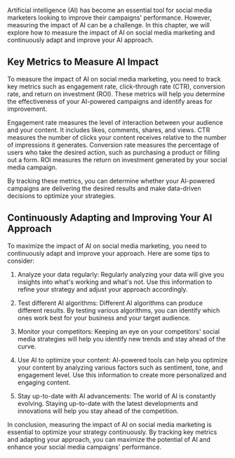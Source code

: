 

Artificial intelligence (AI) has become an essential tool for social media marketers looking to improve their campaigns' performance. However, measuring the impact of AI can be a challenge. In this chapter, we will explore how to measure the impact of AI on social media marketing and continuously adapt and improve your AI approach.

Key Metrics to Measure AI Impact
--------------------------------

To measure the impact of AI on social media marketing, you need to track key metrics such as engagement rate, click-through rate (CTR), conversion rate, and return on investment (ROI). These metrics will help you determine the effectiveness of your AI-powered campaigns and identify areas for improvement.

Engagement rate measures the level of interaction between your audience and your content. It includes likes, comments, shares, and views. CTR measures the number of clicks your content receives relative to the number of impressions it generates. Conversion rate measures the percentage of users who take the desired action, such as purchasing a product or filling out a form. ROI measures the return on investment generated by your social media campaign.

By tracking these metrics, you can determine whether your AI-powered campaigns are delivering the desired results and make data-driven decisions to optimize your strategies.

Continuously Adapting and Improving Your AI Approach
----------------------------------------------------

To maximize the impact of AI on social media marketing, you need to continuously adapt and improve your approach. Here are some tips to consider:

1. Analyze your data regularly: Regularly analyzing your data will give you insights into what's working and what's not. Use this information to refine your strategy and adjust your approach accordingly.

2. Test different AI algorithms: Different AI algorithms can produce different results. By testing various algorithms, you can identify which ones work best for your business and your target audience.

3. Monitor your competitors: Keeping an eye on your competitors' social media strategies will help you identify new trends and stay ahead of the curve.

4. Use AI to optimize your content: AI-powered tools can help you optimize your content by analyzing various factors such as sentiment, tone, and engagement level. Use this information to create more personalized and engaging content.

5. Stay up-to-date with AI advancements: The world of AI is constantly evolving. Staying up-to-date with the latest developments and innovations will help you stay ahead of the competition.

In conclusion, measuring the impact of AI on social media marketing is essential to optimize your strategy continuously. By tracking key metrics and adapting your approach, you can maximize the potential of AI and enhance your social media campaigns' performance.
